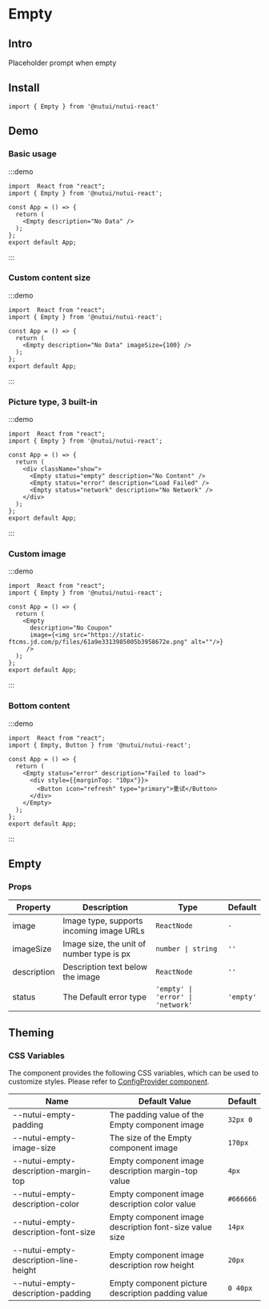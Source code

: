 #  Empty

## Intro

Placeholder prompt when empty

## Install

```tsx
import { Empty } from '@nutui/nutui-react'
```

## Demo

### Basic usage
:::demo
```tsx
import  React from "react";
import { Empty } from '@nutui/nutui-react';

const App = () => {
  return (
    <Empty description="No Data" />
  );
};
export default App;
```
:::

### Custom content size
:::demo
```tsx
import  React from "react";
import { Empty } from '@nutui/nutui-react';

const App = () => {
  return (
    <Empty description="No Data" imageSize={100} />
  );
};
export default App;
```
:::

### Picture type, 3 built-in
:::demo
```tsx
import  React from "react";
import { Empty } from '@nutui/nutui-react';

const App = () => {
  return (
    <div className="show">
      <Empty status="empty" description="No Content" />
      <Empty status="error" description="Load Failed" />
      <Empty status="network" description="No Network" />
    </div>
  );
};
export default App;
```
:::

### Custom image
:::demo
```tsx
import  React from "react";
import { Empty } from '@nutui/nutui-react';

const App = () => {
  return (
    <Empty
      description="No Coupon" 
      image={<img src="https://static-ftcms.jd.com/p/files/61a9e3313985005b3958672e.png" alt=""/>}
     />
  );
};
export default App;
```
:::


### Bottom content
:::demo
```tsx
import  React from "react";
import { Empty, Button } from '@nutui/nutui-react';

const App = () => {
  return (
    <Empty status="error" description="Failed to load">
      <div style={{marginTop: "10px"}}>
        <Button icon="refresh" type="primary">重试</Button>
      </div>
    </Empty>
  );
};
export default App;
```
:::
## Empty

### Props

| Property    | Description                             | Type   | Default           |
|--------------|----------------------------------|--------|------------------|
| image         | Image type, supports incoming image URLs              | `ReactNode`       | `-` |
| imageSize        | Image size, the unit of number type is px                         | `number \| string` | `''`       |
| description         | Description text below the image | `ReactNode` | `''`                |
| status         | The Default error type | `'empty' \| 'error' \| 'network'` |  `'empty'`             |




## Theming

### CSS Variables

The component provides the following CSS variables, which can be used to customize styles. Please refer to [ConfigProvider component](#/en-US/component/configprovider).

| Name | Default Value | Default |
| --- | --- | --- |
| --nutui-empty-padding | The padding value of the Empty component image | `32px 0` |
| --nutui-empty-image-size | The size of the Empty component image | `170px` |
| --nutui-empty-description-margin-top | Empty component image description margin-top value | `4px` |
| --nutui-empty-description-color | Empty component image description color value | `#666666` |
| --nutui-empty-description-font-size | Empty component image description font-size value size | `14px` |
| --nutui-empty-description-line-height | Empty component image description row height | `20px` |
| --nutui-empty-description-padding | Empty component picture description padding value | `0 40px` |
